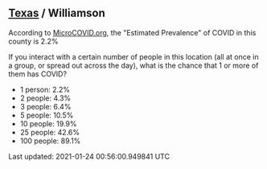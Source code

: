
## [Texas](/united-states/texas) / Williamson

According to [MicroCOVID.org](http://microcovid.org),
the "Estimated Prevalence" of COVID in this county is 2.2%

If you interact with a certain number of people in this location
(all at once in a group, or spread out across the day), what is the chance that
1 or more of them has COVID?

- 1 person: 2.2%
- 2 people: 4.3%
- 3 people: 6.4%
- 5 people: 10.5%
- 10 people: 19.9%
- 25 people: 42.6%
- 100 people: 89.1%

Last updated: 2021-01-24 00:56:00.949841 UTC
